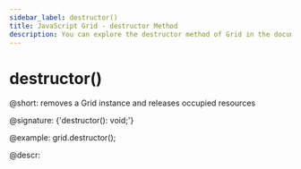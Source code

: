 ```yaml
---
sidebar_label: destructor()
title: JavaScript Grid - destructor Method 
description: You can explore the destructor method of Grid in the documentation of the DHTMLX JavaScript UI library. Browse developer guides and API reference, try out code examples and live demos, and download a free 30-day evaluation version of DHTMLX Suite.
---
```


# destructor()

@short: removes a Grid instance and releases occupied resources

@signature: {'destructor(): void;'}

@example:
grid.destructor();

@descr:

[comment]: # (@related: grid/usage.md#destructing-grid)
